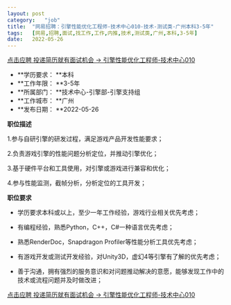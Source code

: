 ```yaml
---
layout:	post
category:	"job"
title:	"网易招聘：引擎性能优化工程师-技术中心010-技术-测试类-广州本科3-5年"
tags:	[网易,招聘,面试,找工作,工作,内推,技术,测试类,广州,本科,3-5年]
date:	2022-05-26
---
```


[点击应聘 投递简历就有面试机会 ->  引擎性能优化工程师-技术中心010](http://mobile.bole.netease.com/bole/boleDetail?id=39341&employeeId=346f03c3cda5f04c&key=all)



- **学历要求： **本科
- **工作年限： **3-5年
- **所属部门： **技术中心-引擎部-引擎支持组
- **工作城市： **广州
- **发布日期： **2022-05-26



**职位描述**

1.参与自研引擎的研发过程，满足游戏产品开发性能要求；

2.负责游戏引擎的性能问题分析定位，并推动引擎优化；

3.基于硬件平台和工具使用，对引擎或游戏进行兼容和优化；

4.参与性能监测，截帧分析，分析定位的工具开发；



**职位要求**

- 学历要求本科或以上，至少一年工作经验，游戏行业相关优先考虑；

- 有编程经验，熟悉Python，C++，C#一种语言优先考虑；

- 熟悉RenderDoc，Snapdragon Profiler等性能分析工具优先考虑；

- 有游戏开发或测试开发经验，对Unity3D，虚幻4等引擎有了解的优先考虑；

- 善于沟通，拥有强烈的服务意识和对问题推动解决的意愿，能够发现工作中的技术或流程问题并及时做改进；



[点击应聘 投递简历就有面试机会 ->  引擎性能优化工程师-技术中心010](http://mobile.bole.netease.com/bole/boleDetail?id=39341&employeeId=346f03c3cda5f04c&key=all)